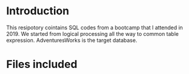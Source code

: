 # Introduction
This resipotory cointains SQL codes from a bootcamp that l attended in 2019. We started from logical processing all the way to common table expression. AdventuresWorks is the target database.
# Files included
